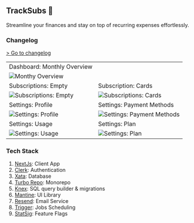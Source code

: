 ## TrackSubs 🚧

Streamline your finances and stay on top of recurring expenses effortlessly.

### Changelog
[> Go to changelog](https://www.tracksubs.co/changelog)


|||
|--|--|
|Dashboard: Monthly Overview||
|![Monthy Overview](https://res.cloudinary.com/prvnbist/image/upload/v1715853176/tracksubs_dashboard_1.jpg)||
|Subscriptions: Empty|Subscription: Cards|
|![Subscriptions: Empty](https://res.cloudinary.com/prvnbist/image/upload/v1713354168/mysubs_subscription_empty_zmv4uw.jpg)|![Subscriptions: Cards](https://res.cloudinary.com/prvnbist/image/upload/v1714466492/tracksubs_subscriptions_cards_zukpqw.jpg)|
|Settings: Profile|Settings: Payment Methods|
|![Settings: Profile](https://res.cloudinary.com/prvnbist/image/upload/v1713937854/tracksubs_profile_settings_todmwz.jpg)|![Settings: Payment Methods](https://res.cloudinary.com/prvnbist/image/upload/v1713937854/tracksubs_payment_methods_tw6fzw.jpg)|
|Settings: Usage|Settings: Plan|
|![Settings: Usage](https://res.cloudinary.com/prvnbist/image/upload/v1714466373/tracksubs_settings_usage_wb9egm.jpg)|![Settings: Plan](https://res.cloudinary.com/prvnbist/image/upload/v1714466430/tracksubs_settings_plan_lujzmi.jpg)|

### Tech Stack
1. [NextJs](https://nextjs.org): Client App
2. [Clerk](https://clerk.com): Authentication
3. [Xata](https://xata.io): Database
4. [Turbo Repo](https://turbo.build/repo): Monorepo
5. [Knex](https://knexjs.org): SQL query builder & migrations
6. [Mantine](https://mantine.dev): UI Library
6. [Resend](https://resend.com): Email Service
6. [Trigger](https://trigger.dev): Jobs Scheduling
6. [StatSig](https://statsig.com): Feature Flags